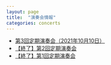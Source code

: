 ```yaml
---
layout: page
title:  "演奏会情報"
categories: concerts
---
```

* [第3回定期演奏会（2021年10月10日）](/www-minima/jekyll/update/2020/10/18/3rd-concert.html)
* [【終了】第2回定期演奏会](/www-minima/concerts/2020/02/22/2nd-regular-concert.html)
* [【終了】第1回定期演奏会](/www-minima/concerts/2018/10/20/1st-regular-concert.html)
